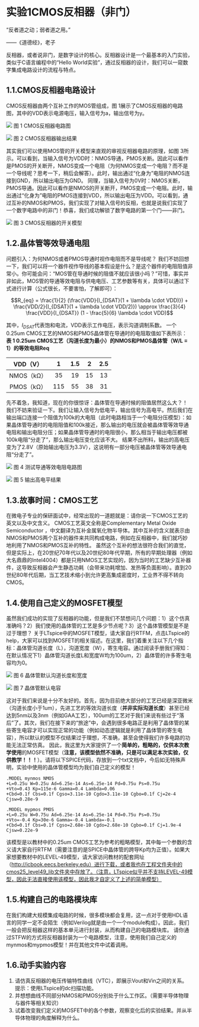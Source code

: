 # 实验1CMOS反相器（非门）
“反者道之动；弱者道之用。”

——《道德经》，老子

反相器，或者说非门，是数字设计的核心。反相器设计是一个最基本的入门实验，类似于C语言编程中的“Hello World实验”，通过反相器的设计，我们可以一窥数字集成电路设计的流程与特点。
## 1.1.CMOS反相器电路设计
CMOS反相器由两个互补工作的MOS管组成，图 1展示了CMOS反相器的电路图，其中的VDD表示电源电压，输入信号为a，输出信号为y。

![](./图片/图片1.png)
图 1 CMOS反相器电路图

![](./图片/图片2.png)
图 2 CMOS反相器输出结果

其实我们可以使用MOS管的开关模型来直观的审视反相器电路的原理，如图 3所示。可以看到，当输入信号为VDD时：NMOS导通，PMOS关断。因此可以看作是PMOS的开关断开，NMOS变成一个电阻（为何NMOS变成一个电阻？而不是一个导线呢？思考一下，稍后会解答）。此时，输出通过“化身为”电阻的NMOS连接到GND，所以输出电压为GND。
同理，当输入信号为0V时：NMOS关断，PMOS导通。因此可以看作是NMOS的开关断开，PMOS变成一个电阻。此时，输出通过“化身为”电阻的PMOS连接到VDD，所以输出电压为VDD。可以看到，通过互补的NMOS和PMOS，我们实现了对输入信号的反相，也就是说我们实现了一个数字电路中的非门！恭喜，我们成功解锁了数字电路的第一个门——非门。

![](./图片/图片3.png)
图 3 CMOS反相器的开关模型

## 1.2.晶体管等效导通电阻
问题引入：为何NMOS或者PMOS导通时视作电阻而不是导线呢？
我们不妨回想一下，我们可以将一个器件视作导线的基本假设是什么？是这个器件的电阻阻值非常小。你可能会问：“MOS管在导通时候的阻值不就应该很小吗？”可惜，事实并非如此，MOS管的导通等效电阻与供电电压、工艺参数等有关，具体可以通过下式进行计算（公式很长，不要害怕，了解即可）：

$$R_{eq} = \frac{1}{2} (\frac{VDD}{I_{DSAT}(1 + \lambda \cdot VDD)}) + \frac{VDD/2}{I_{DSAT}(1 + \lambda \cdot VDD/2)}) \approx \frac{3}{4} \frac{VDD}{I_{DSAT}} (1 - \frac{5}{6} \lambda  \cdot VDD)$$

其中，$I_{DSAT}$代表饱和电流，VDD表示工作电压，表示沟道调制系数。
一个0.25um CMOS工艺的NMOS和PMOS晶体管在导通时的电阻取值如下表所示：
**表 1 0.25um CMOS工艺（沟道长度为最小）的NMOS和PMOS晶体管（W/L = 1）的等效电阻Req**

| VDD（V） | 1 | 1.5	| 2	|2.5 |
|:---------:|:---:|:--:|:--:|:--:|
| NMOS（kΩ）| 35  | 19 | 15 | 13 |
| PMOS（kΩ）| 115 | 55 | 38 | 31 |

先不着急，我知道，现在的你很惊讶：晶体管在导通时候的阻值居然这么大？！
我们不妨来验证一下。我们让输入信号为低电平，输出信号为高电平。然后我们在输出端口连接一个阻值为100k的大电阻（此时电路相当于一个电阻分压模型）：如果晶体管导通时的电阻阻值和100k接近，那么输出的电压就会被晶体管等效导通电阻和输出电阻分压；如果晶体管导通时的电阻很小，那么相当于输出电压都被100k电阻“分走了”，那么输出电压变化应该不大。
结果不出所料，输出的高电压变为了2.8V（原始输出电压为3.3V），这说明有一部分电压被晶体管等效导通电阻“分走了”。

![](./图片/图片4.png)
图 4 测试导通等效电阻电路图

![](./图片/图片5.png)
图 5 输出高电平结果

## 1.3.故事时间：CMOS工艺
在微电子专业的保研面试中，经常出现的一道题就是：请你说一下CMOS工艺的英文以及中文含义。
CMOS工艺英文全称是Complementary Metal Oxide Semiconductor ，中文翻译为互补金属氧化物半导体。其中互补的含义就表示由NMOS和PMOS两个互补的器件来共同构成电路，例如在反相器中，我们就巧妙地利用了NMOS和PMOS互补的特性。
虽然这个互补的想法很符合我们的直觉，但是实际上，在20世纪70年代以及20世纪80年代早期，所有的早期处理器（例如大名鼎鼎的Intel4004）都是只用NMOS工艺实现的，因为当时的工艺缺少互补器件，这导致反相器会产生静态功耗（会带来功耗增加、发热等负面影响）。直到20世纪80年代后期，当工艺技术缩小到允许更高集成密度时，工业界不得不转向CMOS。
## 1.4.使用自己定义的MOSFET模型
虽然我们成功的实现了反相器的功能，但是我们不禁想问几个问题：1）这个仿真准确吗？2）我们使用的晶体管的工艺是多少节点呢？3）这个晶体管模型是不是过于理想？
关于LTspice中的MOSFET模型，请大家自行RTFM，点击LTspice的help，大家可以找到MOSFET的相关描述。在这里，我们着重关注以下几个指标：晶体管沟道长度（L），沟道宽度（W），寄生电容。通过阅读手册我们得知：在默认情况下1）晶体管沟道长度L和宽度W均为100um，2）晶体管的许多寄生电容均为0。

![](./图片/图片6.png)
图 6 晶体管默认沟道长度和宽度

![](./图片/图片7.png)
图 7 晶体管默认电容

这对于我们来说是十分不友好的。首先，因为目前绝大部分的工艺已经是深亚微米（沟道长度小于1um），先进工艺的等效沟道长度（**并非实际沟道长度**）甚至已经达到5nm以及3nm（例如GAA工艺），100um的工艺对于我们来说有些过于“落后”了。其次，我们在接下来的“旅途”中，会遇到很多电路正是利用了晶体管的某些寄生电容才可以实现正常的功能（例如动态逻辑就是利用了晶体管的寄生电容），所以默认的模型不仅结果过于理想，不准确，甚至会使得我们许多电路的功能无法正常仿真。
因此，我这里为大家提供了一个**简单的，粗略的，仅供本次教学使用**的MOSFET模型（**注意，该模型依然不准确，只是可以满足本次实验，仅供教学！！！**）。请将以下SPICE代码，存放到一个txt文档中，今后如无特殊声明，实验中使用的晶体管模型均为我们自己定义的模型！

```
.MODEL mynmos NMOS
+L=0.25u W=0.25u Ad=6.25e-14 As=6.25e-14 Pd=0.75u Ps=0.75u
+Vto=0.43 Kp=115e-6 Gamma=0.4 Lambda=0.06
+Cbd=0.1f Cbs=0.1f Cgso=3.11e-10 Cgdo=3.11e-10 Cgbo=0.1f Cj=2e-4 Cjsw=0.28e-9

.MODEL mypmos PMOS
+L=0.25u W=0.75u Ad=6.25e-14 As=6.25e-14 Pd=0.75u Ps=0.75u
+Vto=-0.4 Kp=30e-6 Gamma=-0.4 Lambda=-0.1
+Cbd=0.1f Cbs=0.1f Cgso=2.68e-10 Cgdo=2.68e-10 Cgbo=0.1f Cj=1.9e-4 Cjsw=0.22e-9
```

该模型是以教材中的0.25um CMOS工艺为参考的粗略模型，其中每一个参数的含义请大家自行RTFM（需要注意的是SPICE中晶体管的跨导Kp均为正值）。如果大家想要教材中的LEVEL-49模型，请大家访问教材的配套网址（http://icbook.eecs.berkeley.edu）进行下载，或者我也在工程文件夹中的cmos25_level49_lib文件夹中存放了。（注意，LTspice似乎并不支持LEVEL-49模型，因此无法直接使用该模型，因此我才自定义了上述的简单模型）
## 1.5.构建自己的电路模块库
在我们构建大规模集成电路的时候，很多模块都会复用，这一点对于使用HDL语言的同学一定不会陌生（例如Verilog就是由一个一个module构成）。因此，我们一般会把反相器这样的基本单元进行封装，从而构建自己的电路模块库。
请你通过STFW的方式将反相器封装为一个电路模型，注意，使用我们自己定义的mynmos和mypmos模型！并在其他文件中试着调用。
## 1.6.动手实验内容
1. 请仿真反相器的电压传输特性曲线（VTC），即展示Vout和Vin之间的关系。
提示：使用LTspice的dc扫描功能。
2. 并想想曲线不同部分NMOS和PMOS分别处于什么工作区。（需要半导体物理与器件等相关知识）
3. 试着改变我们定义的MOSFET中的各个参数，观察变化后的实验结果。并从半导体物理的角度解释为什么。